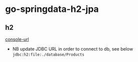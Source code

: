 # go-springdata-h2-jpa

## h2 
[console-url](http://localhost:8080/h2)
* NB update JDBC URL in order to connect to db, see below
  `jdbc:h2:file:./database/Products`
